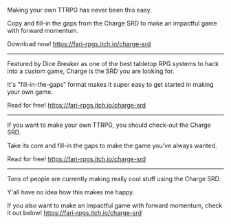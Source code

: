 Making your own TTRPG has never been this easy.

Copy and fill-in the gaps from the Charge SRD to make an impactful game with forward momentum.

Download now! https://fari-rpgs.itch.io/charge-srd

---

Featured by Dice Breaker as one of the best tabletop RPG systems to hack into a custom game, Charge is the SRD you are looking for.

It's "fill-in-the-gaps" format makes it super easy to get started in making your own game.

Read for free! https://fari-rpgs.itch.io/charge-srd

---

If you want to make your own TTRPG, you should check-out the Charge SRD.

Take its core and fill-in the gaps to make the game you've always wanted.

Read for free! https://fari-rpgs.itch.io/charge-srd

---

Tons of people are currently making really cool stuff using the Charge SRD.

Y'all have no idea how this makes me happy.

If you also want to make an impactful game with forward momentum, check it out below! https://fari-rpgs.itch.io/charge-srd

